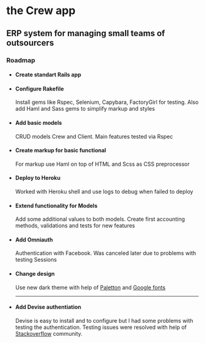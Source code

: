 
<h1>the Crew app</h1>
<h2>ERP system for managing small teams of outsourcers</h2>
<h3>Roadmap</h3>

<ul style=>
  <li>
    <h4>Create standart Rails app
  </li>
  <li>
    <h4>Configure Rakefile</h4>
    <p>Install gems like Rspec, Selenium, Capybara, FactoryGirl for testing. Also add Haml and Sass gems to simplify markup and styles</p>
  </li>
  <li>
    <h4>Add basic models</h4>
    <p>CRUD models Crew and Client. Main features tested via Rspec</p>
  </li>
  <li>
    <h4>Create markup for basic functional</h4>
    <p>For markup use Haml on top of HTML and Scss as CSS preprocessor</>
  </li>
  <li>
    <h4>Deploy to Heroku</h4>
    <p>Worked with Heroku shell and use logs to debug when failed to deploy</p>
  </li>
  <li>
    <h4>Extend functionality for Models</h4>
    <p>Add some additional values to both models. Create first accounting methods, validations and tests for new features</p>
  </li>
  <li>
    <h4>Add Omniauth</h4> 
    <p>Authentication with Facebook. Was canceled later due to problems with testing Sessions</p>
  </li>
  <li>
    <h4>Change design</h4>
    <p>Use new dark theme with help of <a href='http://paletton.com/'>Paletton</a> and <a         href='http://www.google.com/fonts' for set up colors and fonts>Google fonts</a></p>
  </li>
  <hr>
  <li>
    <h4>Add Devise authentiation</h4>
    <p>Devise is easy to install and to configure but I had some problems with testing the authentication.
    Testing issues were resolved with help of <a href='stackoverflow.com'>Stackoverflow</a> community.
    </p>
  </li>
</ul>
